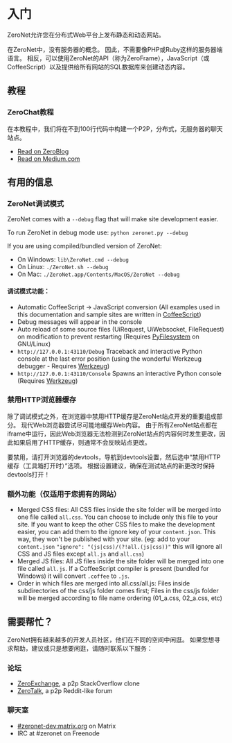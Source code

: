 # 入门

ZeroNet允许您在分布式Web平台上发布静态和动态网站。

在ZeroNet中，没有服务器的概念。 因此，不需要像PHP或Ruby这样的服务器端语言。 相反，可以使用ZeroNet的API（称为ZeroFrame），JavaScript（或CoffeeScript）以及提供给所有网站的SQL数据库来创建动态内容。

## 教程

### ZeroChat教程

在本教程中，我们将在不到100行代码中构建一个P2P，分布式，无服务器的聊天站点。

* [Read on ZeroBlog](http://127.0.0.1:43110/Blog.ZeroNetwork.bit/?Post:99:ZeroChat+tutorial)
* [Read on Medium.com](https://decentralize.today/decentralized-p2p-chat-in-100-lines-of-code-d6e496034cd4)

## 有用的信息

### ZeroNet调试模式

ZeroNet comes with a `--debug` flag that will make site development easier.

To run ZeroNet in debug mode use: `python zeronet.py --debug`

If you are using compiled/bundled version of ZeroNet:

* On Windows: `lib\ZeroNet.cmd --debug`
* On Linux: `./ZeroNet.sh --debug`
* On Mac: `./ZeroNet.app/Contents/MacOS/ZeroNet --debug`

#### 调试模式功能：

- Automatic CoffeeScript -> JavaScript conversion (All examples used in this documentation and sample sites are written in [CoffeeScript](http://coffeescript.org/))
- Debug messages will appear in the console
- Auto reload of some source files (UiRequest, UiWebsocket, FileRequest) on modification to prevent restarting (Requires [PyFilesystem](http://pyfilesystem.org/) on GNU/Linux)
- `http://127.0.0.1:43110/Debug` Traceback and interactive Python console at the last error position (using the wonderful Werkzeug debugger - Requires [Werkzeug](http://werkzeug.pocoo.org/))
- `http://127.0.0.1:43110/Console` Spawns an interactive Python console (Requires [Werkzeug](http://werkzeug.pocoo.org/))

### 禁用HTTP浏览器缓存

除了调试模式之外，在浏览器中禁用HTTP缓存是ZeroNet站点开发的重要组成部分。 现代Web浏览器尝试尽可能地缓存Web内容。 由于所有ZeroNet站点都在iframe中运行，因此Web浏览器无法检测到ZeroNet站点的内容何时发生更改，因此如果启用了HTTP缓存，则通常不会反映站点更改。

要禁用，请打开浏览器的devtools，导航到devtools设置，然后选中“禁用HTTP缓存（工具箱打开时）”选项。 根据设置建议，确保在测试站点的新更改时保持devtools打开！

### 额外功能（仅适用于您拥有的网站）

 - Merged CSS files: All CSS files inside the site folder will be merged into one file called `all.css`. You can choose to include only this file to your site. If you want to keep the other CSS files to make the development easier, you can add them to the ignore key of your `content.json`. This way, they won't be published with your site. (eg: add to your `content.json` `"ignore": "(js|css)/(?!all.(js|css))"` this will ignore all CSS and JS files except `all.js` and `all.css`)
 - Merged JS files: All JS files inside the site folder will be merged into one file called `all.js`. If a CoffeeScript compiler is present (bundled for Windows) it will convert `.coffee` to `.js`.
 - Order in which files are merged into all.css/all.js: Files inside subdirectories of the css/js folder comes first; Files in the css/js folder will be merged according to file name ordering (01_a.css, 02_a.css, etc)

## 需要帮忙？

ZeroNet拥有越来越多的开发人员社区，他们在不同的空间中闲逛。 如果您想寻求帮助，建议或只是想要闲逛，请随时联系以下服务：

### 论坛

* [ZeroExchange](http://127.0.0.1:43110/zeroexchange.bit/), a p2p StackOverflow clone
* [ZeroTalk](http://127.0.0.1:43110/Talk.ZeroNetwork.bit/), a p2p Reddit-like forum

### 聊天室

* [#zeronet-dev:matrix.org](https://riot.im/app/#/room/#zeronet-dev:matrix.org) on Matrix
* IRC at #zeronet on Freenode
